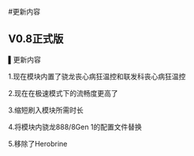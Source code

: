 #更新内容
## V0.8正式版
▌更新内容

1.现在模块内置了骁龙丧心病狂温控和联发科丧心病狂温控

2.现在在极速模式下的流畅度更高了

3.缩短刷入模块所需时长

4.将模块内骁龙888/8Gen 1的配置文件替换

5.移除了Herobrine

